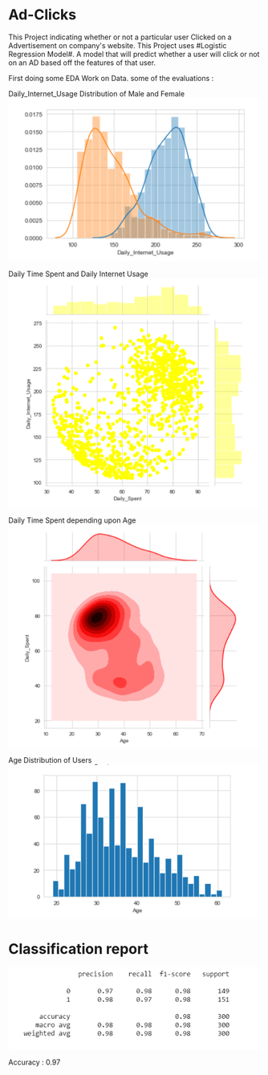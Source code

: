 # Ad-Clicks
This Project indicating whether or not a particular user Clicked on a Advertisement on company's website. This Project uses #Logistic Regression Model#. A model that will predict whether a user will click or not on an AD based off the features of that user.

First doing some EDA Work on Data.
some of the evaluations :
 
 Daily_Internet_Usage Distribution of Male and Female
 ![alt text]( https://github.com/ankurawat4/Ad-Clicks/blob/master/Fig_1.png)
 
 
 Daily Time Spent and Daily Internet Usage
 ![alt text]( https://github.com/ankurawat4/Ad-Clicks/blob/master/Fig_2.png)


Daily Time Spent depending upon Age
 ![alt text]( https://github.com/ankurawat4/Ad-Clicks/blob/master/Fig_3.png)


Age Distribution of Users
 ![alt text]( https://github.com/ankurawat4/Ad-Clicks/blob/master/Fig_4.png)


# Classification report
 ![alt text]( https://github.com/ankurawat4/Ad-Clicks/blob/master/Fig_5.png)
 
 Accuracy : 0.97
